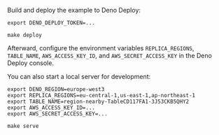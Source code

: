Build and deploy the example to Deno Deploy:

```console
export DENO_DEPLOY_TOKEN=...

make deploy
```

Afterward, configure the environment variables `REPLICA_REGIONS`, `TABLE_NAME`, `AWS_ACCESS_KEY_ID`, and `AWS_SECRET_ACCESS_KEY` in the Deno Deploy console.

You can also start a local server for development:

```console
export DENO_REGION=europe-west3
export REPLICA_REGIONS=eu-central-1,us-east-1,ap-northeast-1
export TABLE_NAME=region-nearby-TableCD117FA1-3J53CKB5QHY2
export AWS_ACCESS_KEY_ID=...
export AWS_SECRET_ACCESS_KEY=...

make serve
```
